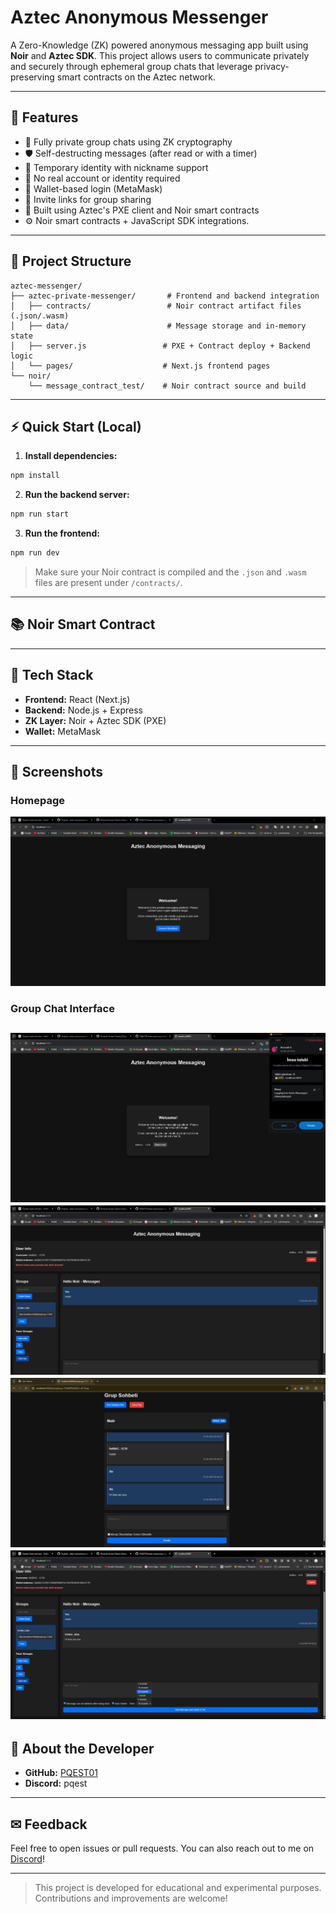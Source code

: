 # Aztec Anonymous Messenger

A Zero-Knowledge (ZK) powered anonymous messaging app built using **Noir** and **Aztec SDK**. This project allows users to communicate privately and securely through ephemeral group chats that leverage privacy-preserving smart contracts on the Aztec network.

---

## 🔎 Features

- 📁 Fully private group chats using ZK cryptography
- 🛡️ Self-destructing messages (after read or with a timer)
- 📅 Temporary identity with nickname support
- 🚫 No real account or identity required
- 📡 Wallet-based login (MetaMask)
- 🔗 Invite links for group sharing
- 🔧 Built using Aztec's PXE client and Noir smart contracts
- ⚙ Noir smart contracts + JavaScript SDK integrations.

---

## 📂 Project Structure

```
aztec-messenger/
├── aztec-private-messenger/       # Frontend and backend integration
│   ├── contracts/                 # Noir contract artifact files (.json/.wasm)
│   ├── data/                      # Message storage and in-memory state
│   ├── server.js                 # PXE + Contract deploy + Backend logic
│   └── pages/                    # Next.js frontend pages
└── noir/
    └── message_contract_test/    # Noir contract source and build
```

---

## ⚡ Quick Start (Local)

1. **Install dependencies:**

```bash
npm install
```

2. **Run the backend server:**

```bash
npm run start
```

3. **Run the frontend:**

```bash
npm run dev
```

> Make sure your Noir contract is compiled and the `.json` and `.wasm` files are present under `/contracts/`.

---

## 📚 Noir Smart Contract
---

## 🔧 Tech Stack

- **Frontend:** React (Next.js)
- **Backend:** Node.js + Express
- **ZK Layer:** Noir + Aztec SDK (PXE)
- **Wallet:** MetaMask

---

## 📢 Screenshots

### Homepage
![Opening](screenshots/001.png)

### Group Chat Interface
![Opening](screenshots/002.png)
![Opening](screenshots/003.png)
![Opening](screenshots/004.png)
![Opening](screenshots/005.png)
---

## 👤 About the Developer

- **GitHub:** [PQEST01](https://github.com/PQEST01)
- **Discord:** pqest

---

## ✉ Feedback

Feel free to open issues or pull requests. You can also reach out to me on [Discord](https://discord.gg/aztec)!

---

> This project is developed for educational and experimental purposes. Contributions and improvements are welcome!

